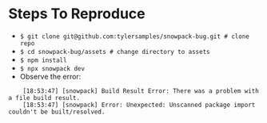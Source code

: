 # Steps To Reproduce
* `$ git clone git@github.com:tylersamples/snowpack-bug.git # clone repo`
* `$ cd snowpack-bug/assets # change directory to assets`
* `$ npm install`
* `$ npx snowpack dev`
* Observe the error:
```
    [18:53:47] [snowpack] Build Result Error: There was a problem with a file build result.
    [18:53:47] [snowpack] Error: Unexpected: Unscanned package import couldn't be built/resolved.
```